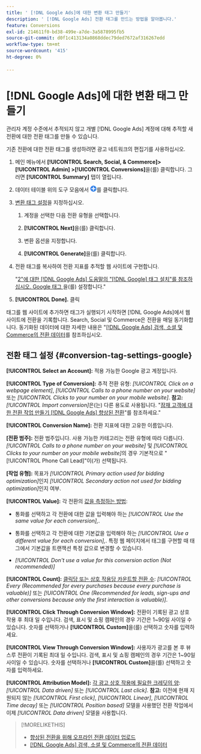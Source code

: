 ```yaml
---
title: ' [!DNL Google Ads]에 대한 변환 태그 만들기'
description: ' [!DNL Google Ads] 전환 태그를 만드는 방법을 알아봅니다.'
feature: Conversions
exl-id: 214611f0-bd38-499e-a7de-3a5878995fb5
source-git-commit: d0f1c413134a0868ddec79ded7672af316267edd
workflow-type: tm+mt
source-wordcount: '415'
ht-degree: 0%

---
```


# [!DNL Google Ads]에 대한 변환 태그 만들기

관리자 계정 수준에서 추적되지 않고 개별 [!DNL Google Ads] 계정에 대해 추적할 새 전환에 대한 전환 태그를 만들 수 있습니다.

기존 전환에 대한 전환 태그를 생성하려면 광고 네트워크의 편집기를 사용하십시오.

1. 메인 메뉴에서 **[!UICONTROL Search, Social, & Commerce]> [!UICONTROL Admin] >[!UICONTROL Conversions]**&#x200B;을(를) 클릭합니다. 그러면 **[!UICONTROL Summary]** 탭이 열립니다.

1. 데이터 테이블 위의 도구 모음에서 ![만들기](/help/search-social-commerce/assets/add.png "만들기")를 클릭합니다.

1. [변환 태그 설정](#conversion-tag-settings-google)을 지정하십시오.

   1. 계정을 선택한 다음 전환 유형을 선택합니다.

   1. **[!UICONTROL Next]**&#x200B;을(를) 클릭합니다.

   1. 변환 옵션을 지정합니다.

   1. **[!UICONTROL Generate]**&#x200B;을(를) 클릭합니다.

1. 전환 태그를 복사하여 전환 지표를 추적할 웹 사이트에 구현합니다.

   &quot;[2&quot;에 대한 [!DNL Google Ads] 도움말의 &quot;[!DNL Google] 태그 설치&quot;를 참조하십시오. Google 태그 ](https://support.google.com/google-ads/answer/12215519)을(를) 설정합니다.&quot;

1. **[!UICONTROL Done].** 클릭

태그를 웹 사이트에 추가하면 태그가 실행되기 시작하면 [!DNL Google Ads]에서 웹 사이트에 전환을 기록합니다. Search, Social 및 Commerce은 전환을 매일 동기화합니다. 동기화된 데이터에 대한 자세한 내용은 &quot;[[!DNL Google Ads] 검색, 소셜 및 Commerce의 전환 데이터](/help/search-social-commerce/campaign-management/introduction/google-conversion-data.md)를 참조하십시오.

## 전환 태그 설정 {#conversion-tag-settings-google}

**[!UICONTROL Select an Account]:** 적용 가능한 Google 광고 계정입니다.

**[!UICONTROL Type of Conversion]:** 추적 전환 유형: *[!UICONTROL Click on a webpage element]*, *[!UICONTROL Calls to a phone number on your website]* 또는 *[!UICONTROL Clicks to your number on your mobile website]*. **참고:** *[!UICONTROL Import conversion]*&#x200B;은(는) 다른 용도로 사용됩니다. &quot;[잠재 고객에 대한 전환 작업 만들기 [!DNL Google Ads] 향상된 전환](/help/search-social-commerce/admin/conversion-metrics/conversion-action-google.md)&quot;를 참조하세요.&quot;

**[!UICONTROL Conversion Name]:** 전환 지표에 대한 고유한 이름입니다.

**\[전환 범주\]:** 전환 범주입니다. 사용 가능한 카테고리는 전환 유형에 따라 다릅니다. *[!UICONTROL Calls to a phone number on your website]* 및 *[!UICONTROL Clicks to your number on your mobile website]*&#x200B;의 경우 기본적으로 &quot;[!UICONTROL Phone Call Lead]&quot;이(가) 선택됩니다.

**\[작업 유형\]:** 목표가 *[!UICONTROL Primary action used for bidding optimization]*&#x200B;인지 *[!UICONTROL Secondary action not used for bidding optimization]*&#x200B;인지 여부.

**[!UICONTROL Value]:** 각 전환의 [값을 측정하는 방법](https://support.google.com/google-ads/answer/3419241):

* 통화를 선택하고 각 전환에 대한 값을 입력해야 하는 *[!UICONTROL Use the same value for each conversion],*.

* 통화를 선택하고 각 전환에 대한 기본값을 입력해야 하는 *[!UICONTROL Use a different value for each conversion],*. 특정 웹 페이지에서 태그를 구현할 때 태그에서 기본값을 트랜잭션 특정 값으로 변경할 수 있습니다.

* *[!UICONTROL Don't use a value for this conversion action (Not recommended)]*

**[!UICONTROL Count]:** [클릭당 또는 상호 작용당 카운트할 전환 수](https://support.google.com/google-ads/answer/3438531): *[!UICONTROL Every (Recommended for every purchases because every purchase is valuable)]* 또는 *[!UICONTROL One (Recommended for leads, sign-ups and other conversions because only the first interaction is valuable)]*.

**[!UICONTROL Click Through Conversion Window]:** 전환이 기록된 광고 상호 작용 후 최대 일 수입니다. 검색, 표시 및 쇼핑 캠페인의 경우 기간은 1~90일 사이일 수 있습니다. 숫자를 선택하거나 **[!UICONTROL Custom]**&#x200B;을(를) 선택하고 숫자를 입력하세요.

**[!UICONTROL View Through Conversion Window]:** 사용자가 광고를 본 후 뷰스루 전환이 기록된 최대 일 수입니다. 검색, 표시 및 쇼핑 캠페인의 경우 기간은 1~90일 사이일 수 있습니다. 숫자를 선택하거나 **[!UICONTROL Custom]**&#x200B;을(를) 선택하고 숫자를 입력하세요.

**[!UICONTROL Attribution Model]:** [각 광고 상호 작용에 필요한 크레딧의 양](https://support.google.com/google-ads/answer/6259715?sjid=8211249329930775138): *[!UICONTROL Data driven]* 또는 *[!UICONTROL Last click]*. **참고:** 이전에 현재 지원되지 않는 *[!UICONTROL First click]*, *[!UICONTROL Linear]*, *[!UICONTROL Time decay]* 또는 *[!UICONTROL Position based]* 모델을 사용했던 전환 작업에서 이제 *[!UICONTROL Data driven]* 모델을 사용합니다.

>[!MORELIKETHIS]
>
>* [향상된 전환을 위해 오프라인 전환 데이터 업로드](/help/search-social-commerce/admin/conversion-metrics/upload-data-offline-conversions.md)
>* [[!DNL Google Ads] 검색, 소셜 및 Commerce의 전환 데이터](/help/search-social-commerce/campaign-management/introduction/google-conversion-data.md)
